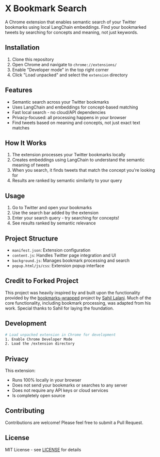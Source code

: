 # X Bookmark Search

A Chrome extension that enables semantic search of your Twitter bookmarks using local LangChain embeddings. Find your bookmarked tweets by searching for concepts and meaning, not just keywords.

## Installation

1. Clone this repository
2. Open Chrome and navigate to `chrome://extensions/`
3. Enable "Developer mode" in the top right corner
4. Click "Load unpacked" and select the `extension` directory

## Features

- Semantic search across your Twitter bookmarks
- Uses LangChain and embeddings for concept-based matching
- Fast local search - no cloud/API dependencies
- Privacy-focused: all processing happens in your browser
- Find tweets based on meaning and concepts, not just exact text matches

## How It Works

1. The extension processes your Twitter bookmarks locally
2. Creates embeddings using LangChain to understand the semantic meaning of tweets
3. When you search, it finds tweets that match the concept you're looking for
4. Results are ranked by semantic similarity to your query

## Usage

1. Go to Twitter and open your bookmarks
2. Use the search bar added by the extension
3. Enter your search query - try searching for concepts!
4. See results ranked by semantic relevance

## Project Structure

- `manifest.json`: Extension configuration
- `content.js`: Handles Twitter page integration and UI
- `background.js`: Manages bookmark processing and search
- `popup.html/js/css`: Extension popup interface

## Credit to Forked Project

This project was heavily inspired by and built upon the functionality provided by the [bookmarks-wrapped](https://github.com/sahil-lalani/bookmarks-wrapped) project by [Sahil Lalani](https://github.com/sahil-lalani). Much of the core functionality, including bookmark processing, was adapted from his work. Special thanks to Sahil for laying the foundation.

## Development

```bash
# Load unpacked extension in Chrome for development
1. Enable Chrome Developer Mode
2. Load the /extension directory
```

## Privacy

This extension:
- Runs 100% locally in your browser
- Does not send your bookmarks or searches to any server
- Does not require any API keys or cloud services
- Is completely open source

## Contributing

Contributions are welcome! Please feel free to submit a Pull Request.

## License

MIT License - see [LICENSE](LICENSE) for details

